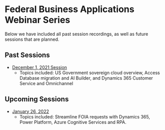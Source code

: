 # Federal Business Applications Webinar Series
Below we have included all past session recordings, as well as future sessions that are planned.  

## Past Sessions

* [December 1, 2021 Session](https://youtu.be/hHyyfl8TiA8)
	* Topics included: US Government sovereign cloud overview, Access Database migration and AI Builder, and Dynamics 365 Customer Service and Omnichannel

## Upcoming Sessions

* [January 26, 2022](https://aka.ms/FedBizAppsWebinar)
 	* Topics included: Streamline FOIA requests with Dynamics 365, Power Platform, Azure Cognitive Services and RPA.
